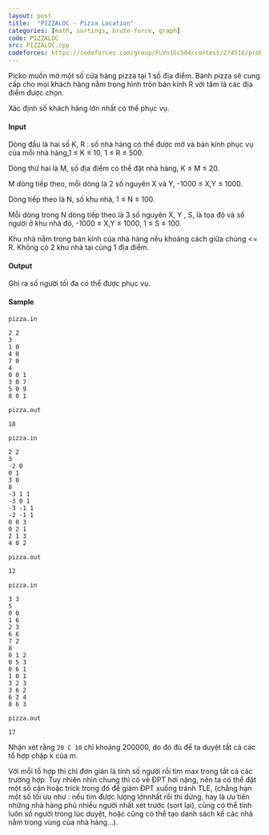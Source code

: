 ```yaml
---
layout: post
title:  "PIZZALOC - Pizza Location"
categories: [math, sortings, brute-force, graph]
code: PIZZALOC
src: PIZZALOC.cpp
codeforces: https://codeforces.com/group/FLVn1Sc504/contest/274516/problem/O
---
```




  






Picko muốn mở một số cửa hàng pizza tại 1 số địa điểm. Bánh pizza sẽ cung cấp cho mọi khách hàng nằm trong hình tròn bán kính R với tâm là các địa điểm được chọn.

Xác định số khách hàng lớn nhất có thể phục vụ.

#### Input

Dòng đầu là hai số K, R : số nhà hàng có thể được mở và bán kính phục vụ của mỗi nhà hàng,1 ≤ K ≤ 10, 1 ≤ R ≤ 500.

Dòng thứ hai là M, số địa điểm có thể đặt nhà hàng, K ≤ M ≤ 20.

M dòng tiếp theo, mỗi dòng là 2 số nguyên X và Y, -1000 ≤ X,Y ≤ 1000.

Dòng tiếp theo là N, số khu nhà, 1 ≤ N ≤ 100.

Mỗi dòng trong N dòng tiếp theo là 3 số nguyên X, Y , S, là tọa độ và số người ở khu nhà đó, -1000 ≤ X,Y ≤ 1000, 1 ≤ S ≤ 100.

Khu nhà nằm trong bán kính của nhà hàng nếu khoảng cách giữa chúng <= R. Không có 2 khu nhà tại cùng 1 địa điểm.

#### Output

Ghi ra số người tối đa có thể được phục vụ.

#### Sample

```
pizza.in 
 
2 2 
3 
1 0 
4 0 
7 0 
4 
0 0 1 
3 0 7 
5 0 9 
8 0 1 
 
pizza.out 
 
18 

pizza.in 
 
2 2 
3 
-2 0 
0 1 
3 0 
8 
-3 1 1 
-3 0 1 
-3 -1 1 
-2 -1 1 
0 0 3 
0 2 1 
2 1 3 
4 0 2 
 
pizza.out 
 
12 

pizza.in 
 
3 3 
5 
0 0 
1 6 
2 3 
6 6 
7 2 
8 
0 1 2 
0 5 3 
0 6 1 
1 0 1 
3 2 3 
3 6 2 
6 2 4 
8 6 3 
 
pizza.out 
 
17 

```

<!--more-->




Nhận xét rằng `20 C 10` chỉ khoảng 200000, do đó đủ để ta duyệt tất cả các tổ hợp chập k của m. 

Với mỗi tổ hợp thì chỉ đơn giản là tính số người rồi tìm max trong tất cả các trường hợp. Tuy nhiên nhìn chung thì có vẻ ĐPT hơi nặng, nên ta có thể đặt một số cận hoặc trick trong đó để giảm ĐPT xuống tránh TLE, (chẳng hạn một số tối ưu như : nếu tìm được lượng lớnnhất rồi thì dừng, hay là ưu tiên những nhà hàng phủ nhiều người nhất xét trước (sort lại), cũng có thể tính luôn số người trong lúc duyệt, hoặc cũng có thể tạo danh sách kề các nhà nằm trong vùng của nhà hàng...).
